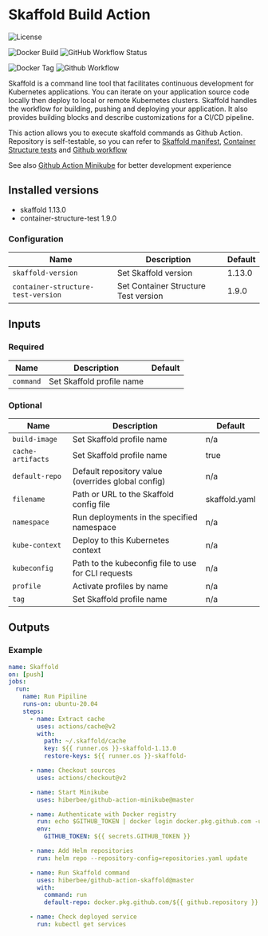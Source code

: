 # Skaffold Build Action

![License](https://img.shields.io/github/license/hiberbee/github-action-skaffold?style=flat-square)

![Docker Build](https://img.shields.io/docker/cloud/build/hiberb/skaffold?label=Docker%20Hub&style=flat-square)
![GitHub Workflow Status](https://img.shields.io/github/workflow/status/hiberbee/github-action-skaffold/Skaffold?label=Github%20Actions&style=flat-square)

![Docker Tag](https://img.shields.io/docker/v/hiberb/skaffold?label=hiberb%2Fskaffold&style=flat-square)
![Github Workflow](https://img.shields.io/github/v/tag/hiberbee/github-action-skaffold?label=hiberbee%2Fgithub-action-skaffold&style=flat-square)

Skaffold is a command line tool that facilitates continuous development for Kubernetes applications. You can iterate on your application source code locally then deploy to local or remote Kubernetes clusters. Skaffold handles the workflow for building, pushing and deploying your application. It also provides building blocks and describe customizations for a CI/CD pipeline.

This action allows you to execute skaffold commands as Github Action. Repository is self-testable, so you can refer to [Skaffold manifest](skaffold.yaml), [Container Structure tests](structure-test.yaml) and [Github workflow](.github/workflows/skaffold.yml)

See also [Github Action Minikube](https://github.com/hiberbee/github-action-minikube) for better development experience

## Installed versions

- skaffold 1.13.0
- container-structure-test 1.9.0

### Configuration

| Name | Description | Default |
| ---- | ----------- | ------- |
| `skaffold-version` | Set Skaffold version | 1.13.0 |
| `container-structure-test-version` | Set Container Structure Test version | 1.9.0 |

## Inputs

### Required

| Name | Description | Default |
| ---- | ----------- | ------- |
| `command` | Set Skaffold profile name |  |

### Optional

| Name | Description | Default |
| ---- | ----------- | ------- |
| `build-image` | Set Skaffold profile name | n/a |
| `cache-artifacts` | Set Skaffold profile name | true |
| `default-repo` | Default repository value (overrides global config) | n/a |
| `filename` | Path or URL to the Skaffold config file | skaffold.yaml |
| `namespace` | Run deployments in the specified namespace | n/a |
| `kube-context` | Deploy to this Kubernetes context | n/a |
| `kubeconfig` | Path to the kubeconfig file to use for CLI requests | n/a |
| `profile` | Activate profiles by name | n/a |
| `tag` | Set Skaffold profile name | n/a |

## Outputs

### Example

```yaml
name: Skaffold
on: [push]
jobs:
  run:
    name: Run Pipiline
    runs-on: ubuntu-20.04
    steps:
      - name: Extract cache
        uses: actions/cache@v2
        with:
          path: ~/.skaffold/cache
          key: ${{ runner.os }}-skaffold-1.13.0
          restore-keys: ${{ runner.os }}-skaffold-

      - name: Checkout sources
        uses: actions/checkout@v2

      - name: Start Minikube
        uses: hiberbee/github-action-minikube@master

      - name: Authenticate with Docker registry
        run: echo $GITHUB_TOKEN | docker login docker.pkg.github.com -u ${{ github.actor }} --password-stdin
        env:
          GITHUB_TOKEN: ${{ secrets.GITHUB_TOKEN }}

      - name: Add Helm repositories
        run: helm repo --repository-config=repositories.yaml update

      - name: Run Skaffold command
        uses: hiberbee/github-action-skaffold@master
        with:
          command: run
          default-repo: docker.pkg.github.com/${{ github.repository }}

      - name: Check deployed service
        run: kubectl get services

```
